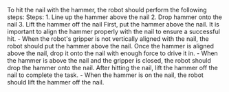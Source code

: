 To hit the nail with the hammer, the robot should perform the following steps:
    Steps:  1. Line up the hammer above the nail  2. Drop hammer onto the nail  3. Lift the hammer off the nail
    First, put the hammer above the nail. It is important to align the hammer properly with the nail to ensure a successful hit.
    - When the robot's gripper is not vertically aligned with the nail, the robot should put the hammer above the nail.
    Once the hammer is aligned above the nail, drop it onto the nail with enough force to drive it in.
    - When the hammer is above the nail and the gripper is closed, the robot should drop the hammer onto the nail.
    After hitting the nail, lift the hammer off the nail to complete the task.
    - When the hammer is on the nail, the robot should lift the hammer off the nail.